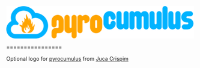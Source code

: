 <img src="./pyrocumulus.png" ALIGN="center" width="500px">

================

Optional logo for [pyrocumulus](https://gitorious.org/pyrocumulus) from [Juca Crispim](https://gitorious.org/~jucacrispim)
